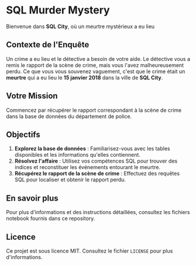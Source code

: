 # SQL Murder Mystery

Bienvenue dans **SQL City**, où un meurtre mystérieux a eu lieu 

## Contexte de l'Enquête

Un crime a eu lieu et le détective a besoin de votre aide. Le détective vous a remis le rapport de la scène de crime, mais vous l'avez malheureusement perdu. Ce que vous vous souvenez vaguement, c'est que le crime était un **meurtre** qui a eu lieu le **15 janvier 2018** dans la ville de **SQL City**. 

## Votre Mission

Commencez par récupérer le rapport correspondant à la scène de crime dans la base de données du département de police.

## Objectifs

1. **Explorez la base de données** : Familiarisez-vous avec les tables disponibles et les informations qu'elles contiennent.
2. **Résolvez l'affaire** : Utilisez vos compétences SQL pour trouver des indices et reconstituer les événements entourant le meurtre.
3. **Récupérez le rapport de la scène de crime** : Effectuez des requêtes SQL pour localiser et obtenir le rapport perdu.

## En savoir plus

Pour plus d'informations et des instructions détaillées, consultez les fichiers notebook fournis dans ce repository.

## Licence

Ce projet est sous licence MIT. Consultez le fichier `LICENSE` pour plus d'informations.
